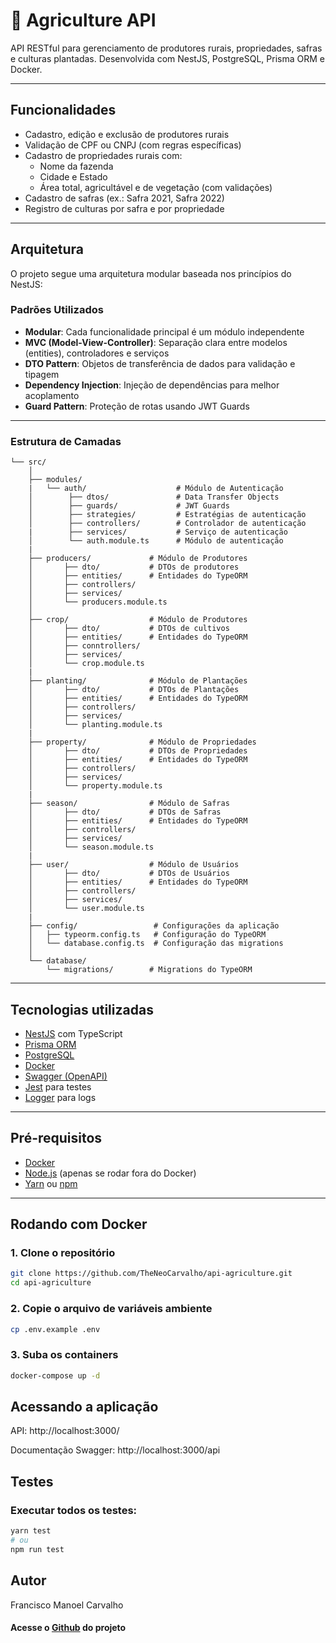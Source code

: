 # 🌾 Agriculture API

API RESTful para gerenciamento de produtores rurais, propriedades, safras e culturas plantadas. Desenvolvida com NestJS, PostgreSQL, Prisma ORM e Docker.

---

## Funcionalidades

- Cadastro, edição e exclusão de produtores rurais
- Validação de CPF ou CNPJ (com regras específicas)
- Cadastro de propriedades rurais com:
  - Nome da fazenda
  - Cidade e Estado
  - Área total, agricultável e de vegetação (com validações)
- Cadastro de safras (ex.: Safra 2021, Safra 2022)
- Registro de culturas por safra e por propriedade

---

## Arquitetura

O projeto segue uma arquitetura modular baseada nos princípios do NestJS:

### Padrões Utilizados
- **Modular**: Cada funcionalidade principal é um módulo independente
- **MVC (Model-View-Controller)**: Separação clara entre modelos (entities), controladores e serviços
- **DTO Pattern**: Objetos de transferência de dados para validação e tipagem
- **Dependency Injection**: Injeção de dependências para melhor acoplamento
- **Guard Pattern**: Proteção de rotas usando JWT Guards

---

### Estrutura de Camadas
```
└── src/
    │
    ├── modules/
    |   └── auth/                    # Módulo de Autenticação
    │        ├── dtos/               # Data Transfer Objects
    │        ├── guards/             # JWT Guards
    │        ├── strategies/         # Estratégias de autenticação
    │        ├── controllers/        # Controlador de autenticação
    |        ├── services/           # Serviço de autenticação
    │        └── auth.module.ts      # Módulo de autenticação
    |   
    ├── producers/             # Módulo de Produtores
    │       ├── dto/           # DTOs de produtores
    │       ├── entities/      # Entidades do TypeORM
    │       ├── controllers/
    │       ├── services/
    │       └── producers.module.ts
    │
    ├── crop/                  # Módulo de Produtores
    │       ├── dto/           # DTOs de cultivos
    │       ├── entities/      # Entidades do TypeORM
    │       ├── conntrollers/
    │       ├── services/
    │       └── crop.module.ts
    |
    ├── planting/              # Módulo de Plantações
    │       ├── dto/           # DTOs de Plantações
    │       ├── entities/      # Entidades do TypeORM
    │       ├── controllers/
    │       ├── services/
    │       └── planting.module.ts
    |
    ├── property/              # Módulo de Propriedades
    │       ├── dto/           # DTOs de Propriedades
    │       ├── entities/      # Entidades do TypeORM
    │       ├── controllers/
    │       ├── services/
    │       └── property.module.ts
    |
    ├── season/                # Módulo de Safras
    │       ├── dto/           # DTOs de Safras
    │       ├── entities/      # Entidades do TypeORM
    │       ├── controllers/
    │       ├── services/
    │       └── season.module.ts
    |
    ├── user/                  # Módulo de Usuários
    │       ├── dto/           # DTOs de Usuários
    │       ├── entities/      # Entidades do TypeORM
    │       ├── controllers/
    │       ├── services/
    │       └── user.module.ts
    |
    ├── config/                 # Configurações da aplicação
    │   ├── typeorm.config.ts   # Configuração do TypeORM
    │   └── database.config.ts  # Configuração das migrations
    │
    └── database/
        └── migrations/        # Migrations do TypeORM
```

---

## Tecnologias utilizadas

- [NestJS](https://nestjs.com/) com TypeScript
- [Prisma ORM](https://www.prisma.io/)
- [PostgreSQL](https://www.postgresql.org/)
- [Docker](https://www.docker.com/)
- [Swagger (OpenAPI)](https://swagger.io/)
- [Jest](https://jestjs.io/) para testes
- [Logger](https://docs.nestjs.com/techniques/logger) para logs

---

## Pré-requisitos

- [Docker](https://www.docker.com/)
- [Node.js](https://nodejs.org/en/) (apenas se rodar fora do Docker)
- [Yarn](https://yarnpkg.com/) ou [npm](https://www.npmjs.com/)

---

## Rodando com Docker

### 1. Clone o repositório

```bash
git clone https://github.com/TheNeoCarvalho/api-agriculture.git
cd api-agriculture
```

### 2. Copie o arquivo de variáveis ambiente

```bash
cp .env.example .env
```

### 3. Suba os containers
```bash
docker-compose up -d
```

## Acessando a aplicação
API: http://localhost:3000/

Documentação Swagger: http://localhost:3000/api

## Testes

### Executar todos os testes:
```bash
yarn test
# ou
npm run test
```

## Autor
Francisco Manoel Carvalho 
#### Acesse o [Github](https://github.com/TheNeoCarvalho) do projeto
